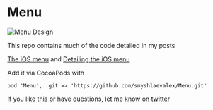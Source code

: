 # Menu

![Menu Design](https://codea.io/media/menu.png)

This repo contains much of the code detailed in my posts 

[The iOS menu](https://codea.io/blog/the-ios-menu/) and [Detailing the iOS menu](https://codea.io/blog/detailing-the-ios-menu/)

Add it via CocoaPods with

    pod 'Menu', :git => 'https://github.com/smyshlaevalex/Menu.git'

If you like this or have questions, let me know [on twitter](https://twitter.com/twolivesleft)

